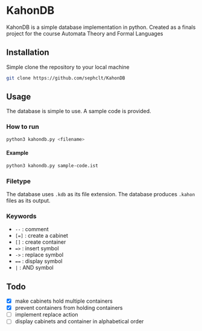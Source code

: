 # KahonDB
KahonDB is a simple database implementation in python. Created as a finals project for the course Automata Theory and Formal Languages
## Installation
Simple clone the repository to your local machine
```bash
git clone https://github.com/sephclt/KahonDB
```
## Usage
The database is simple to use. A sample code is provided.
### How to run
```bash
python3 kahondb.py <filename>
```
#### Example
```bash
python3 kahondb.py sample-code.ist
```
### Filetype
The database uses `.kdb` as its file extension. The database produces `.kahon` files as its output.
### Keywords
- `--` : comment
- `[=]` : create a cabinet
- `[]` : create container
- `=>` : insert symbol
- `->` : replace symbol
- `==` : display symbol
- `|` : AND symbol

## Todo
- [x] make cabinets hold multiple containers
- [x] prevent containers from holding containers
- [ ] implement replace action
- [ ] display cabinets and container in alphabetical order
